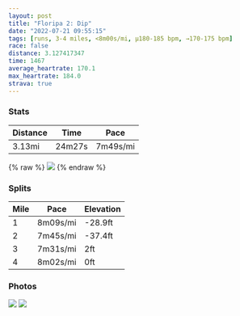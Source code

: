 ```yaml
---
layout: post
title: "Floripa 2: Dip"
date: "2022-07-21 09:55:15"
tags: [runs, 3-4 miles, <8m00s/mi, μ180-185 bpm, →170-175 bpm]
race: false
distance: 3.127417347
time: 1467
average_heartrate: 170.1
max_heartrate: 184.0
strava: true
---
```


### Stats

| Distance | Time | Pace |
|----------|------|------|
|3.13mi|24m27s|7m49s/mi|

{% raw %}
<img src='https://maps.googleapis.com/maps/api/staticmap?maptype=roadmap&path=enc:h_ofD|a`gH]@q@GW?YEgAG[Ei@Ec@?ICoBMWEm@Gc@DWGWAOEk@@ELEzCS|BOrAo@tCSn@[jBSfBs@pDQhBMd@QpAMh@e@tASb@k@zAMTm@bBSb@Wx@m@pASj@s@tAGf@i@vAi@fAWt@i@lAe@v@kAbC_@PsAUiD_@c@Oy@]m@Gg@KQSjCcGh@}Ah@qAJk@x@}BPw@Xk@d@wALe@FGPa@f@_C\{@F_@NYXuAPs@Vm@XeAHeA^}AFu@HUT[@_@Hu@j@kCZqBJiANm@P_B?QHkAFORS@KCk@JaDHuAA][c@Sc@FUZWHOFc@@m@Ca@Z{BF_A?u@Bc@Hg@Bu@?}BBaARoELsAF}AKrDSxC@ROrCAx@KpBCfAIjA?x@OxAErA?b@PPF\ERQLAD@j@I~@EnBInA@h@Ab@WDABOlBLyBVMBIEe@JeBDBGX?Z&key=AIzaSyC1MId7bFpkLXNAaYhBSTb8jLyiSqzbDtM&size=800x800&markers=color:yellow|label:S|-27.44325,-48.50223&markers=color:green|label:F|-27.437530000000006,-48.50118000000002'>
{% endraw %}

### Splits

| Mile | Pace | Elevation |
|------|------|-----------|
|1|8m09s/mi|-28.9ft|
|2|7m45s/mi|-37.4ft|
|3|7m31s/mi|2ft|
|4|8m02s/mi|0ft|

### Photos
<img src='https://dgtzuqphqg23d.cloudfront.net/gu698qov3vLjJ0Ydz_ZPmmSqRTjHDt49YeQzwb3Nt2M-576x768.jpg'>

<img src='https://dgtzuqphqg23d.cloudfront.net/mWIaq5vJdQbd2_7_zouNLyCz-VqyC8dGy2X50-pRJAA-576x768.jpg'>
